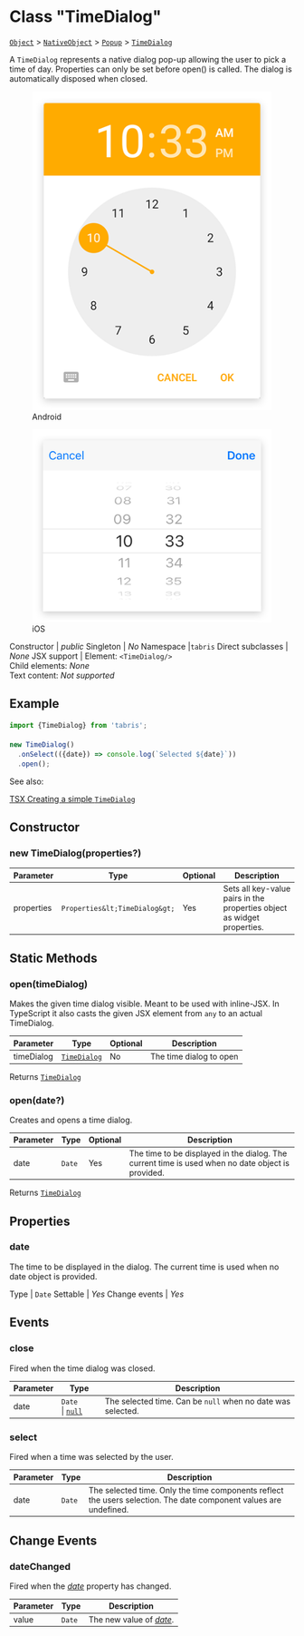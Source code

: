 ---
---
# Class "TimeDialog"

<span style="white-space:nowrap;">[`Object`](https://developer.mozilla.org/en-US/docs/Web/JavaScript/Reference/Global_Objects/Object)</span> > <span style="white-space:nowrap;">[`NativeObject`](NativeObject.md)</span> > <span style="white-space:nowrap;">[`Popup`](Popup.md)</span> > <span style="white-space:nowrap;">[`TimeDialog`](TimeDialog.md)</span>

A `TimeDialog` represents a native dialog pop-up allowing the user to pick a time of day. Properties can only be set before open() is called. The dialog is automatically disposed when closed.


<div class="tabris-image"><figure><div><img srcset="img/android/TimeDialog.png 2x" src="img/android/TimeDialog.png" alt="TimeDialog on Android"/></div><figcaption>Android</figcaption></figure><figure><div><img srcset="img/ios/TimeDialog.png 2x" src="img/ios/TimeDialog.png" alt="TimeDialog on iOS"/></div><figcaption>iOS</figcaption></figure></div>

Constructor | *public*
Singleton | *No*
Namespace |`tabris`
Direct subclasses | *None*
JSX support | Element: `<TimeDialog/>`<br/>Child elements: *None*<br/>Text content: *Not supported*<br/>

## Example
```js
import {TimeDialog} from 'tabris';

new TimeDialog()
  .onSelect(({date}) => console.log(`Selected ${date}`))
  .open();
```

See also:
  
[<span class='language tsx'>TSX</span> Creating a simple `TimeDialog`](https://playground.tabris.com/?gitref=v3.1.0&snippet=timedialog.tsx)

## Constructor

### new TimeDialog(properties?)

Parameter|Type|Optional|Description
-|-|-|-
properties | <span style="white-space:nowrap;">`Properties&lt;TimeDialog&gt;`</span> | Yes | Sets all key-value pairs in the properties object as widget properties.

## Static Methods

### open(timeDialog)



Makes the given time dialog visible. Meant to be used with inline-JSX. In TypeScript it also casts the given JSX element from `any` to an actual TimeDialog.


Parameter|Type|Optional|Description
-|-|-|-
timeDialog | <span style="white-space:nowrap;">[`TimeDialog`](TimeDialog.md)</span> | No | The time dialog to open


Returns <span style="white-space:nowrap;">[`TimeDialog`](TimeDialog.md)</span>

### open(date?)



Creates and opens a time dialog.


Parameter|Type|Optional|Description
-|-|-|-
date | <span style="white-space:nowrap;">`Date`</span> | Yes | The time to be displayed in the dialog. The current time is used when no date object is provided.


Returns <span style="white-space:nowrap;">[`TimeDialog`](TimeDialog.md)</span>


## Properties

### date


The time to be displayed in the dialog. The current time is used when no date object is provided.

Type | <span style="white-space:nowrap;">`Date`</span>
Settable | *Yes*
Change events | *Yes*





## Events

### close

Fired when the time dialog was closed.

Parameter|Type|Description
-|-|-
date | <span style="white-space:nowrap;">`Date` \| [`null`](https://developer.mozilla.org/en-US/docs/Web/JavaScript/Data_structures#Null_type)</span> | The selected time. Can be `null` when no date was selected.

### select

Fired when a time was selected by the user.

Parameter|Type|Description
-|-|-
date | <span style="white-space:nowrap;">`Date`</span> | The selected time. Only the time components reflect the users selection. The date component values are undefined.

## Change Events

### dateChanged

Fired when the [*date*](#date) property has changed.

Parameter|Type|Description
-|-|-
value | <span style="white-space:nowrap;">`Date`</span> | The new value of [*date*](#date).

